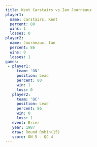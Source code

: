 ```yaml
---
title: Kent Carstairs vs Ian Journeaux
player1:               
  name: Carstairs, Kent
  percent: 80          
  wins: 1              
  losses: 0            
player2:               
  name: Journeaux, Ian 
  percent: 86          
  wins: 0              
  losses: 1            
games:
 - player1:        
     team: 'ON'    
     position: Lead
     percent: 80   
     win: 1        
     loss: 0       
   player2:        
     team: 'QC'    
     position: Lead
     percent: 86   
     win: 0        
     loss: 1       
   event: Brier         
   year: 1987           
   draw: Round Robin(15)
   score: ON 5 - QC 4   
---
```

